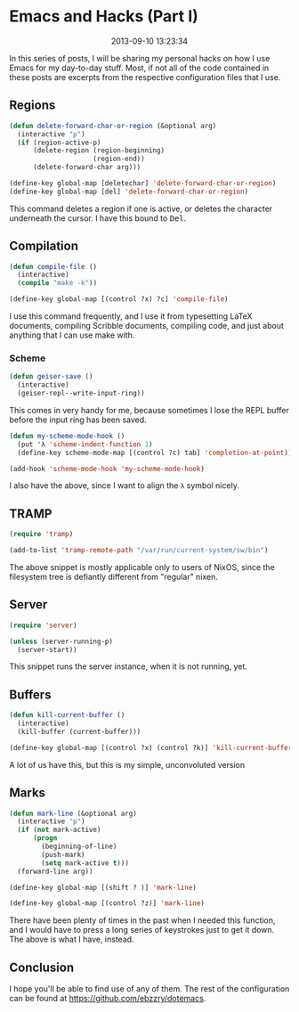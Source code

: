 Emacs and Hacks (Part I)
======================================================================

<center>2013-09-10 13:23:34</center>

In this series of posts, I will be sharing my personal hacks on how
I use Emacs for my day-to-day stuff. Most, if not all of the code
contained in these posts are excerpts from the respective
configuration files that I use.


## Regions

```lisp
(defun delete-forward-char-or-region (&optional arg)
  (interactive "p")
  (if (region-active-p)
      (delete-region (region-beginning)
                     (region-end))
      (delete-forward-char arg)))

(define-key global-map [deletechar] 'delete-forward-char-or-region)
(define-key global-map [del] 'delete-forward-char-or-region)
```

This command deletes a region if one is active, or deletes the
character underneath the cursor. I have this bound to <kbd>Del</kbd>.


## Compilation

```lisp
(defun compile-file ()
  (interactive)
  (compile "make -k"))

(define-key global-map [(control ?x) ?c] 'compile-file)
```

I use this command frequently, and I use it from typesetting LaTeX
documents, compiling Scribble documents, compiling code, and just
about anything that I can use make with.


### Scheme

```lisp
(defun geiser-save ()
  (interactive)
  (geiser-repl--write-input-ring))
```

This comes in very handy for me, because sometimes I lose the REPL
buffer before the input ring has been saved. 

```lisp
(defun my-scheme-mode-hook ()
  (put 'λ 'scheme-indent-function 1)
  (define-key scheme-mode-map [(control ?c) tab] 'completion-at-point))

(add-hook 'scheme-mode-hook 'my-scheme-mode-hook)
```

I also have the above, since I want to align the `λ` symbol nicely.


## TRAMP

```lisp
(require 'tramp)

(add-to-list 'tramp-remote-path "/var/run/current-system/sw/bin")
```

The above snippet is mostly applicable only to users of NixOS, since
the filesystem tree is defiantly different from "regular" nixen.


## Server

```lisp
(require 'server)

(unless (server-running-p)
  (server-start))
```

This snippet runs the server instance, when it is not running, yet.


## Buffers

```lisp
(defun kill-current-buffer ()
  (interactive)
  (kill-buffer (current-buffer)))

(define-key global-map [(control ?x) (control ?k)] 'kill-current-buffer)
```

A lot of us have this, but this is my simple, unconvoluted version


## Marks

```lisp
(defun mark-line (&optional arg)
  (interactive "p")
  (if (not mark-active)
      (progn
        (beginning-of-line)
        (push-mark)
        (setq mark-active t)))
  (forward-line arg))

(define-key global-map [(shift ? )] 'mark-line)

(define-key global-map [(control ?z)] 'mark-line)
```

There have been plenty of times in the past when I needed this
function, and I would have to press a long series of keystrokes just
to get it down. The above is what I have, instead.


## Conclusion

I hope you'll be able to find use of any of them. The rest of the
configuration can be found at <https://github.com/ebzzry/dotemacs>.
